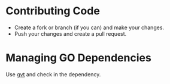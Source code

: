 # Contributing Code

* Create a fork or branch (if you can) and make your changes.
* Push your changes and create a pull request. 

# Managing GO Dependencies

Use [gvt](https://github.com/FiloSottile/gvt) and check in the dependency.

